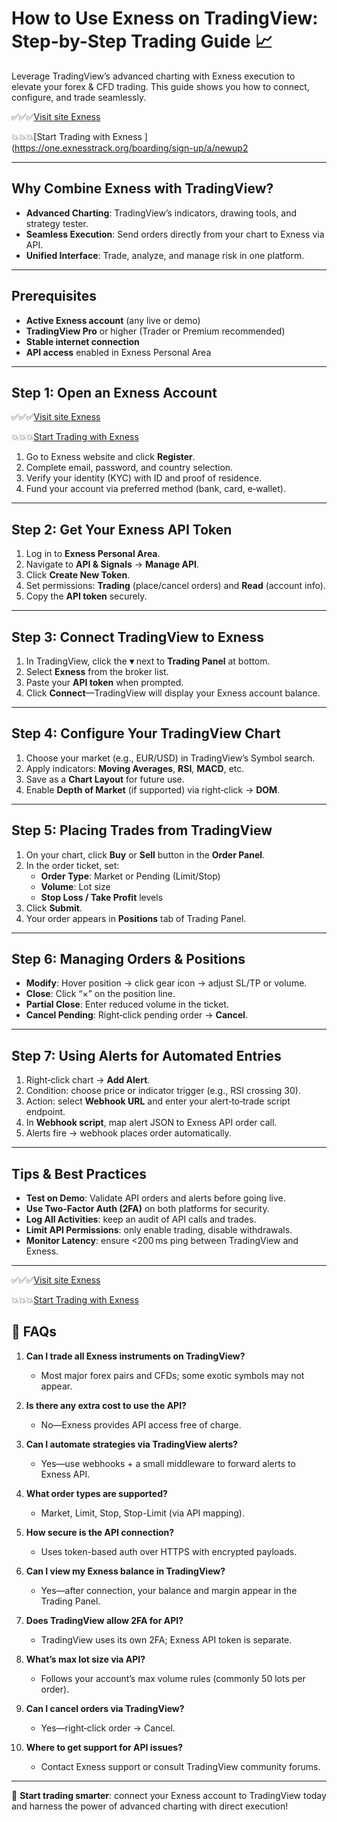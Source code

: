 # How to Use Exness on TradingView: Step-by-Step Trading Guide 📈

Leverage TradingView’s advanced charting with Exness execution to elevate your forex & CFD trading. This guide shows you how to connect, configure, and trade seamlessly.

✅✅✅[Visit site Exness](https://one.exnesstrack.org/a/newup2)

💥💥💥[Start Trading with Exness ](https://one.exnesstrack.org/boarding/sign-up/a/newup2

---

## Why Combine Exness with TradingView?

- **Advanced Charting**: TradingView’s indicators, drawing tools, and strategy tester.  
- **Seamless Execution**: Send orders directly from your chart to Exness via API.  
- **Unified Interface**: Trade, analyze, and manage risk in one platform.  

---

## Prerequisites

- **Active Exness account** (any live or demo)  
- **TradingView Pro** or higher (Trader or Premium recommended)  
- **Stable internet connection**  
- **API access** enabled in Exness Personal Area  

---

## Step 1: Open an Exness Account

✅✅✅[Visit site Exness](https://one.exnesstrack.org/a/newup2)

💥💥💥[Start Trading with Exness ](https://one.exnesstrack.org/boarding/sign-up/a/newup2)

1. Go to Exness website and click **Register**.  
2. Complete email, password, and country selection.  
3. Verify your identity (KYC) with ID and proof of residence.  
4. Fund your account via preferred method (bank, card, e‑wallet).  

---

## Step 2: Get Your Exness API Token

1. Log in to **Exness Personal Area**.  
2. Navigate to **API & Signals** → **Manage API**.  
3. Click **Create New Token**.  
4. Set permissions: **Trading** (place/cancel orders) and **Read** (account info).  
5. Copy the **API token** securely.  

---

## Step 3: Connect TradingView to Exness

1. In TradingView, click the **▾** next to **Trading Panel** at bottom.  
2. Select **Exness** from the broker list.  
3. Paste your **API token** when prompted.  
4. Click **Connect**—TradingView will display your Exness account balance.  

---

## Step 4: Configure Your TradingView Chart

1. Choose your market (e.g., EUR/USD) in TradingView’s Symbol search.  
2. Apply indicators: **Moving Averages**, **RSI**, **MACD**, etc.  
3. Save as a **Chart Layout** for future use.  
4. Enable **Depth of Market** (if supported) via right‑click → **DOM**.  

---

## Step 5: Placing Trades from TradingView

1. On your chart, click **Buy** or **Sell** button in the **Order Panel**.  
2. In the order ticket, set:  
   - **Order Type**: Market or Pending (Limit/Stop)  
   - **Volume**: Lot size  
   - **Stop Loss / Take Profit** levels  
3. Click **Submit**.  
4. Your order appears in **Positions** tab of Trading Panel.  

---

## Step 6: Managing Orders & Positions

- **Modify**: Hover position → click gear icon → adjust SL/TP or volume.  
- **Close**: Click “×” on the position line.  
- **Partial Close**: Enter reduced volume in the ticket.  
- **Cancel Pending**: Right‑click pending order → **Cancel**.  

---

## Step 7: Using Alerts for Automated Entries

1. Right‑click chart → **Add Alert**.  
2. Condition: choose price or indicator trigger (e.g., RSI crossing 30).  
3. Action: select **Webhook URL** and enter your alert‑to‑trade script endpoint.  
4. In **Webhook script**, map alert JSON to Exness API order call.  
5. Alerts fire → webhook places order automatically.  

---

## Tips & Best Practices

- **Test on Demo**: Validate API orders and alerts before going live.  
- **Use Two-Factor Auth (2FA)** on both platforms for security.  
- **Log All Activities**: keep an audit of API calls and trades.  
- **Limit API Permissions**: only enable trading, disable withdrawals.  
- **Monitor Latency**: ensure <200 ms ping between TradingView and Exness.  

---

✅✅✅[Visit site Exness](https://one.exnesstrack.org/a/newup2)

💥💥💥[Start Trading with Exness ](https://one.exnesstrack.org/boarding/sign-up/a/newup2)

## 📌 FAQs

1. **Can I trade all Exness instruments on TradingView?**  
   - Most major forex pairs and CFDs; some exotic symbols may not appear.

2. **Is there any extra cost to use the API?**  
   - No—Exness provides API access free of charge.

3. **Can I automate strategies via TradingView alerts?**  
   - Yes—use webhooks + a small middleware to forward alerts to Exness API.

4. **What order types are supported?**  
   - Market, Limit, Stop, Stop-Limit (via API mapping).

5. **How secure is the API connection?**  
   - Uses token-based auth over HTTPS with encrypted payloads.

6. **Can I view my Exness balance in TradingView?**  
   - Yes—after connection, your balance and margin appear in the Trading Panel.

7. **Does TradingView allow 2FA for API?**  
   - TradingView uses its own 2FA; Exness API token is separate.

8. **What’s max lot size via API?**  
   - Follows your account’s max volume rules (commonly 50 lots per order).

9. **Can I cancel orders via TradingView?**  
   - Yes—right‑click order → Cancel.

10. **Where to get support for API issues?**  
    - Contact Exness support or consult TradingView community forums.

---

🚀 **Start trading smarter**: connect your Exness account to TradingView today and harness the power of advanced charting with direct execution!  
